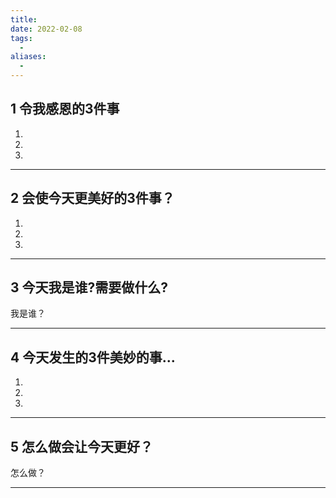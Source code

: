 ```yaml
---
title: 
date: 2022-02-08
tags: 
  - 
aliases: 
  - 
---
```



## 1 令我感恩的3件事

1. 
2. 
3. 

---

## 2 会使今天更美好的3件事？

1. 
2. 
3. 

---

## 3 今天我是谁?需要做什么?

我是谁？


---

## 4 今天发生的3件美妙的事...

1. 
2. 
3. 

---

## 5 怎么做会让今天更好？

怎么做？



---